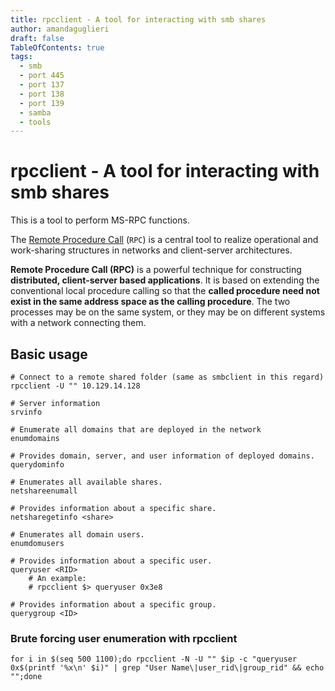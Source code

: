 ```yaml
---
title: rpcclient - A tool for interacting with smb shares
author: amandaguglieri
draft: false
TableOfContents: true
tags:
  - smb
  - port 445
  - port 137
  - port 138
  - port 139
  - samba
  - tools
---
```


# rpcclient - A tool for interacting with smb shares


This is a tool to perform MS-RPC functions.

The [Remote Procedure Call](https://www.geeksforgeeks.org/remote-procedure-call-rpc-in-operating-system/) (`RPC`) is a central tool to realize operational and work-sharing structures in networks and client-server architectures.

**Remote Procedure Call (RPC)** is a powerful technique for constructing **distributed, client-server based applications**. It is based on extending the conventional local procedure calling so that the **called procedure need not exist in the same address space as the calling procedure**. The two processes may be on the same system, or they may be on different systems with a network connecting them.

## Basic usage

```shell-session
# Connect to a remote shared folder (same as smbclient in this regard)
rpcclient -U "" 10.129.14.128

# Server information
srvinfo

# Enumerate all domains that are deployed in the network 
enumdomains

# Provides domain, server, and user information of deployed domains.
querydominfo

# Enumerates all available shares.
netshareenumall

# Provides information about a specific share.
netsharegetinfo <share>

# Enumerates all domain users.
enumdomusers

# Provides information about a specific user.
queryuser <RID>
	# An example:
	# rpcclient $> queryuser 0x3e8

# Provides information about a specific group.
querygroup <ID>
```

### Brute forcing user enumeration with rpcclient

```shell-session
for i in $(seq 500 1100);do rpcclient -N -U "" $ip -c "queryuser 0x$(printf '%x\n' $i)" | grep "User Name\|user_rid\|group_rid" && echo "";done
```